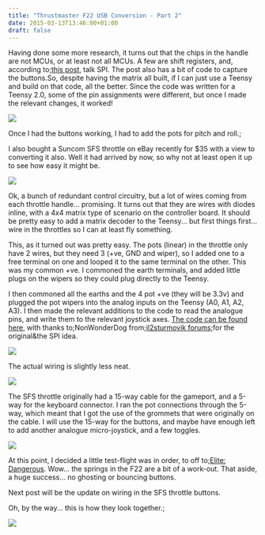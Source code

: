 ```yaml
---
title: "Thrustmaster F22 USB Conversion - Part 2"
date: 2015-03-13T13:46:00+01:00
draft: false 
---
```

Having done some more research, it turns out that the chips in the handle are not MCUs, or at least not all MCUs. A few are shift registers, and, according to;<a href=http://forum.il2sturmovik.com/topic/1790-there-any-better-joystick-ms-sidewinder-force-feedback-2/#entry46472>this post</a>, talk SPI. The post also has a bit of code to capture the buttons.So, despite having the matrix all built, if I can just use a Teensy and build on that code, all the better. Since the code was written for a Teensy 2.0, some of the pin assignments were different, but once I made the relevant changes, it worked!

<img src=https://gerryk.sdf.org/site_images/2015-03-13%2011.12.55.jpg />

Once I had the buttons working, I had to add the pots for pitch and roll.;

I also bought a Suncom SFS throttle on eBay recently for $35 with a view to converting it also. Well it had arrived by now, so why not at least open it up to see how easy it might be.

<img src=https://gerryk.sdf.org/site_images/2015-03-13%2009.53.24.jpg />

Ok, a bunch of redundant control circuitry, but a lot of wires coming from each throttle handle... promising.
It turns out that they are wires with diodes inline, with a 4x4 matrix type of scenario on the controller board. It should be pretty easy to add a matrix decoder to the Teensy... but first things first... wire in the throttles so I can at least fly something.

This, as it turned out was pretty easy. The pots (linear) in the throttle only have 2 wires, but they need 3 (+ve, GND and wiper), so I added one to a free terminal on one and looped it to the same terminal on the other. This was my common +ve. I commoned the earth terminals, and added little plugs on the wipers so they could plug directly to the Teensy.

I then commoned all the earths and the 4 pot +ve (they will be 3.3v) and plugged the pot wipers into the analog inputs on the Teensy (A0, A1, A2, A3). I then made the relevant additions to the code to read the analogue pins, and write them to the relevant joystick axes.
<a href=https://github.com/gerryk/USBJoystick>The code can be found here</a>, with thanks to;NonWonderDog from;<a href=http://forum.il2sturmovik.com/>il2sturmovik forums</a>;for the original&amp;the SPI idea.

<img src=https://gerryk.sdf.org/site_images/Diagram1.png />

The actual wiring is slightly less neat.

<img src=https://gerryk.sdf.org/site_images/2015-03-13%2015.46.32.jpg />

The SFS throttle originally had a 15-way cable for the gameport, and a 5-way for the keyboard connector. I ran the pot connections through the 5-way, which meant that I got the use of the grommets that were originally on the cable. I will use the 15-way for the buttons, and maybe have enough left to add another analogue micro-joystick, and a few toggles.

<img src=https://gerryk.sdf.org/site_images/2015-03-13%2015.46.37.jpg />

At this point, I decided a little test-flight was in order, to off to;<a href=https://www.elitedangerous.com/>Elite: Dangerous</a>. Wow... the springs in the F22 are a bit of a work-out. That aside, a huge success... no ghosting or bouncing buttons.

Next post will be the update on wiring in the SFS throttle buttons.

Oh, by the way... this is how they look together.;

<img src=https://gerryk.sdf.org/site_images/2015-03-13%2016.14.13.jpg />


